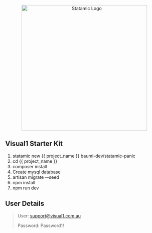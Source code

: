 <p align="center"><img src="https://statamic.com/assets/branding/Statamic-Logo+Wordmark-Rad.svg" width="400" alt="Statamic Logo" /></p>

## Visual1 Starter Kit

1. statamic new {{ project_name }} baumi-dev/statamic-panic
2. cd {{ project_name }}
3. composer install
4. Create mysql database
5. artisan migrate --seed
6. npm install
7. npm run dev

## User Details

> User: support@visual1.com.au
>
> Password: Password1!
